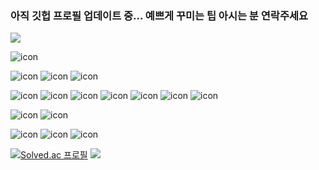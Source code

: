 ### 아직 깃헙 프로필 업데이트 중... 예쁘게 꾸미는 팁 아시는 분 연락주세요

<img src="https://capsule-render.vercel.app/api?type=waving&color=BDBDC8&height=150&section=header" />

![icon](https://img.shields.io/badge/Gmail-D14836?style=for-the-badge&logo=gmail&logoColor=white)

![icon](https://img.shields.io/badge/Slack-4A154B?style=for-the-badge&logo=slack&logoColor=white)
![icon](https://img.shields.io/badge/GitHub-100000?style=for-the-badge&logo=github&logoColor=white)
![icon](https://img.shields.io/badge/Instagram-E4405F?style=for-the-badge&logo=instagram&logoColor=white)

![icon](https://img.shields.io/badge/Python-3776AB?style=for-the-badge&logo=python&logoColor=white)
![icon](https://img.shields.io/badge/HTML-239120?style=for-the-badge&logo=html5&logoColor=white)
![icon](https://img.shields.io/badge/HTML5-E34F26?style=for-the-badge&logo=html5&logoColor=white)
![icon](https://img.shields.io/badge/CSS-239120?&style=for-the-badge&logo=css3&logoColor=white)
![icon](https://img.shields.io/badge/CSS3-1572B6?style=for-the-badge&logo=css3&logoColor=white)
![icon](https://img.shields.io/badge/JavaScript-F7DF1E?style=for-the-badge&logo=JavaScript&logoColor=white)
![icon](https://img.shields.io/badge/Node.js-43853D?style=for-the-badge&logo=node.js&logoColor=white)

![icon](https://img.shields.io/badge/C-00599C?style=for-the-badge&logo=c&logoColor=white)
![icon](https://img.shields.io/badge/C%2B%2B-00599C?style=for-the-badge&logo=c%2B%2B&logoColor=white)

![icon](https://img.shields.io/badge/React-20232A?style=for-the-badge&logo=react&logoColor=61DAFB)
![icon](https://img.shields.io/badge/Django-092E20?style=for-the-badge&logo=django&logoColor=white)
![icon](https://img.shields.io/badge/Flutter-02569B?style=for-the-badge&logo=flutter&logoColor=white)

[![Solved.ac 프로필](http://mazassumnida.wtf/api/v2/generate_badge?boj=c235335)](https://solved.ac/c235335)
<img src="https://capsule-render.vercel.app/api?type=waving&color=BDBDC8&height=150&section=footer" />

